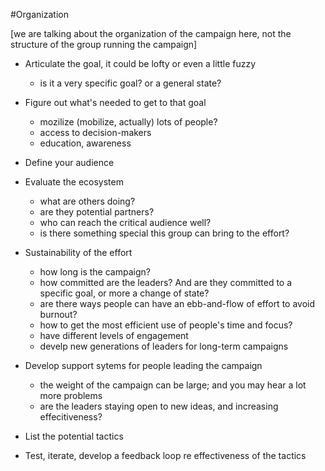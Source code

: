 #Organization

[we are talking about the organization of the campaign here, not the structure of the group running the campaign]

* Articulate the goal, it could be lofty or even a little fuzzy
   * is it a very specific goal? or a general state? 
  
* Figure out what's needed to get to that goal
   * mozilize (mobilize, actually) lots of people? 
   * access to decision-makers
   * education, awareness
  
* Define your audience

* Evaluate the ecosystem
   * what are others doing?
   * are they potential partners?
   * who can reach the critical audience well? 
   * is there something special this group can bring to the effort?

* Sustainability of the effort
   * how long is the campaign?
   * how committed are the leaders?  And are they committed to a specific goal, or more a change of state? 
   * are there ways people can have an ebb-and-flow of effort to avoid burnout?
   * how to get the most efficient use of people's time and focus?
   * have different levels of engagement
   * develp new generations of leaders for long-term campaigns
  
* Develop support sytems for people leading the campaign
   * the weight of the campaign can be large; and you may hear a lot more problems
   * are the leaders staying open to new ideas, and increasing effecitiveness? 

* List the potential tactics 

* Test, iterate, develop a feedback loop re effectiveness of the tactics






